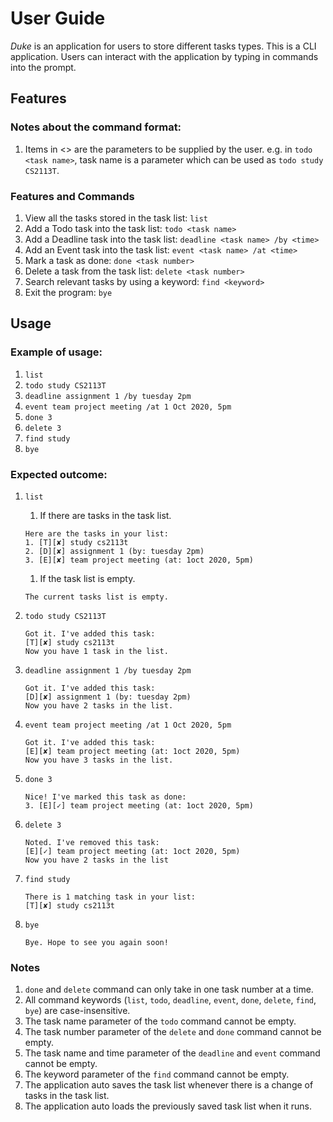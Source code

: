 # User Guide
_Duke_ is an application for users to store different tasks types.
This is a CLI application. Users can interact with the application by typing in commands into the prompt.
## Features 
### Notes about the command format:
1. Items in <> are the parameters to be supplied by the user.
   e.g. in `todo <task name>`, task name is a parameter which can be used as `todo study CS2113T`.

### Features and Commands
1. View all the tasks stored in the task list: `list`
1. Add a Todo task into the task list: `todo <task name>` 
1. Add a Deadline task into the task list: `deadline <task name> /by <time>` 
1. Add an Event task into the task list: `event <task name> /at <time>` 
1. Mark a task as done: `done <task number>` 
1. Delete a task from the task list: `delete <task number>` 
1. Search relevant tasks by using a keyword: `find <keyword>` 
1. Exit the program: `bye`
    
## Usage

### Example of usage: 

1. `list`
1. `todo study CS2113T`
1. `deadline assignment 1 /by tuesday 2pm`
1. `event team project meeting /at 1 Oct 2020, 5pm`
1. `done 3`
1. `delete 3`
1. `find study`
1. `bye`

### Expected outcome:

1. `list`

    1. If there are tasks in the task list.
    
    ```
    Here are the tasks in your list:
    1. [T][✘] study cs2113t
    2. [D][✘] assignment 1 (by: tuesday 2pm)
    3. [E][✘] team project meeting (at: 1oct 2020, 5pm)
    ```

    1. If the task list is empty.
    
    ```
    The current tasks list is empty.
    ```
   
1. `todo study CS2113T`

    ```
    Got it. I've added this task:
    [T][✘] study cs2113t
    Now you have 1 task in the list.
    ```
   
1. `deadline assignment 1 /by tuesday 2pm`

    ```
    Got it. I've added this task:
    [D][✘] assignment 1 (by: tuesday 2pm)
    Now you have 2 tasks in the list.
    ```
   
1. `event team project meeting /at 1 Oct 2020, 5pm`

    ```
    Got it. I've added this task:
    [E][✘] team project meeting (at: 1oct 2020, 5pm)
    Now you have 3 tasks in the list.
    ```
   
1. `done 3`

    ```
    Nice! I've marked this task as done:
    3. [E][✓] team project meeting (at: 1oct 2020, 5pm)
    ```
   
1. `delete 3`

    ```
    Noted. I've removed this task:
    [E][✓] team project meeting (at: 1oct 2020, 5pm)
    Now you have 2 tasks in the list
    ```
   
1. `find study`

    ```
    There is 1 matching task in your list:
    [T][✘] study cs2113t
    ```
   
1. `bye`

    ```
    Bye. Hope to see you again soon!
    ```
   
### Notes

1. `done` and `delete` command can only take in one task number at a time.
1. All command keywords (`list`, `todo`, `deadline`, `event`, `done`, `delete`, `find`, `bye`) are case-insensitive.
1. The task name parameter of the `todo` command cannot be empty.
1. The task number parameter of the `delete` and `done` command cannot be empty.
1. The task name and time parameter of the `deadline` and `event` command cannot be empty.
1. The keyword parameter of the `find` command cannot be empty.
1. The application auto saves the task list whenever there is a change of tasks in the task list.
1. The application auto loads the previously saved task list when it runs.